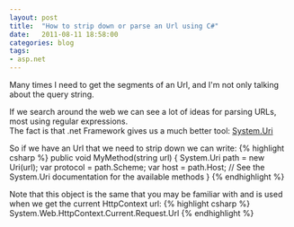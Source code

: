```yaml
---
layout: post
title:  "How to strip down or parse an Url using C#"
date:   2011-08-11 18:58:00
categories: blog
tags:
- asp.net
---
```


Many times I need to get the segments of an Url, and I'm not only talking about the query string.<br />

If we search around the web we can see a lot of ideas for parsing URLs, most using regular expressions.  
The fact is that .net Framework gives us a much better tool: [System.Uri](http://msdn.microsoft.com/en-us/library/system.uri.aspx)

So if we have an Url that we need to strip down we can write:
{% highlight csharp %}
public void MyMethod(string url)
{
	System.Uri path = new Uri(url);
	var protocol = path.Scheme;
	var host = path.Host;
	// See the System.Uri documentation for the available methods
}
{% endhighlight %}

Note that this object is the same that you may be familiar with and is used when we get the current HttpContext url:
{% highlight csharp %}
System.Web.HttpContext.Current.Request.Url
{% endhighlight %}
